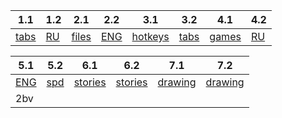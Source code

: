 | 1.1                | 1.2                  | 2.1               | 2.2                    | 3.1                             | 3.2                | 4.1              | 4.2                  |
| ------------------ | -------------------- | ----------------- | ---------------------- | ------------------------------- | ------------------ | ---------------- | -------------------- |
| [tabs](вкладки.md) | [RU](Печать%20RU.md) | [files](файлы.md) | [ENG](Печать%20ENG.md) | [hotkeys](горячие%20клавиши.md) | [tabs](вкладки.md) | [games](игры.md) | [RU](Печать%20RU.md) |

| 5.1                    | 5.2                | 6.1                   | 6.2                   | 7.1                   | 7.2                   |
| ---------------------- | ------------------ | --------------------- | --------------------- | --------------------- | --------------------- |
| [ENG](Печать%20ENG.md) | [spd](скорость.md) | [stories](истории.md) | [stories](истории.md) | [drawing](рисунки.md) | [drawing](рисунки.md) |
| 2bv                    |                    |                       |                       |                       |                       |
